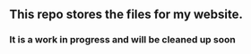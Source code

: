 ## This repo stores the files for my website. 
### It is a work in progress and will be cleaned up soon
